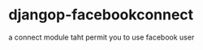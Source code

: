 djangop-facebookconnect
=======================

a connect module taht permit you to use facebook user